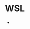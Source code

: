 # WSL

- [](https://medium.com/@gmusumeci/linux-on-windows-totally-how-to-install-wsl-1-and-wsl-2-307c9dd38a36)
